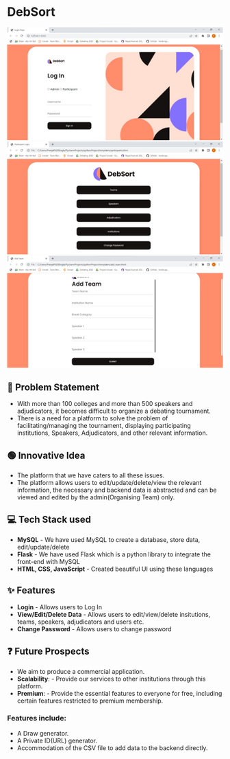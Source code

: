 # DebSort

<img src='images/logo.jpeg' alt="1"></img>
<img src='images/edit.jpeg' alt="2"></img>
<img src='images/edit_team.jpeg' alt="2"></img>

## 📓 Problem Statement
- With more than 100 colleges and more than 500 speakers and adjudicators, it becomes difficult to organize a debating tournament.
- There is a need for a platform to solve the problem of facilitating/managing the tournament, displaying participating institutions, Speakers, Adjudicators, and other relevant information.

## 🟢 Innovative Idea
- The platform that we have caters to all these issues.
- The platform allows users to edit/update/delete/view the relevant information, the necessary and backend data is abstracted and can be viewed and edited by the admin(Organising Team) only.

## 💻 Tech Stack used
- **MySQL** - We have used MySQL to create a database, store data, edit/update/delete
- **Flask** - We have used Flask which is a python library to integrate the front-end with MySQL
- **HTML, CSS, JavaScript** - Created beautiful UI using these languages

## ✨ Features
- **Login** - Allows users to Log In
- **View/Edit/Delete Data** - Allows users to edit/view/delete insitutions, teams, speakers, adjudicators and users etc.
- **Change Password** - Allows users to change password

## ❓ Future Prospects
- We aim to produce a commercial application.
- **Scalability**: - Provide our services to other institutions through this platform.
- **Premium**: - Provide the essential features to everyone for free, including certain features restricted to premium membership.
### Features include:
- A Draw generator.
- A Private ID(URL) generator.
- Accommodation of the CSV file to add data to the backend directly.
